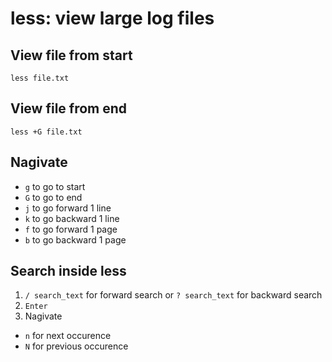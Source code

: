 # less: view large log files
## View file from start
`less file.txt`

## View file from end
`less +G file.txt`

## Nagivate
- `g` to go to start
- `G` to go to end
- `j` to go forward 1 line
- `k` to go backward 1 line
- `f` to go forward 1 page
- `b` to go backward 1 page

## Search inside less
1. `/ search_text` for forward search or `? search_text` for backward search
2. `Enter`
3. Nagivate
- `n` for next occurence
- `N` for previous occurence
